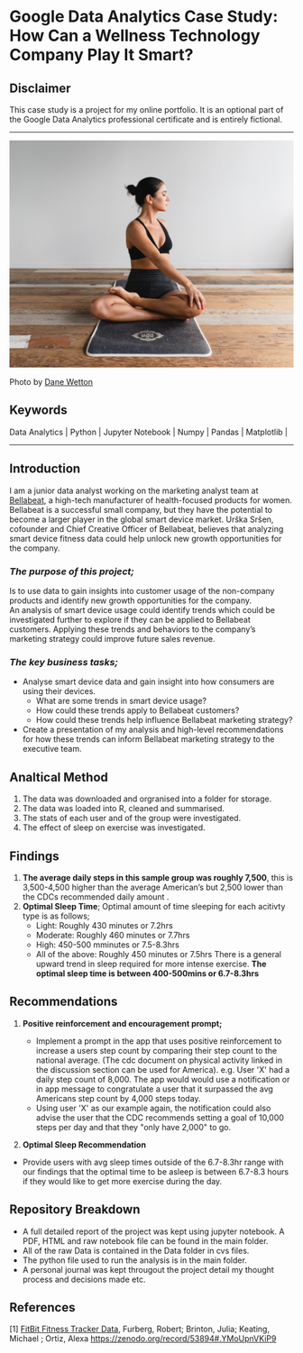# Google Data Analytics Case Study: How Can a Wellness Technology Company Play It Smart?

## **Disclaimer**
This case study is a project for my online portfolio. It is an optional part of the Google Data Analytics professional certificate and is entirely fictional.
***
<img src="Images/yoga_girl_byDaneWetton.jpg">

Photo by [Dane Wetton](https://unsplash.com/@danewett?utm_source=medium&utm_medium=referral) 

## Keywords
Data Analytics | Python | Jupyter Notebook | Numpy | Pandas | Matplotlib |

***
## Introduction
I am a junior data analyst working on the marketing analyst team at [Bellabeat](https://bellabeat.com/), a high-tech manufacturer of health-focused products for women. Bellabeat is a successful small company, but they have the potential to become a larger player in the global smart device market. Urška Sršen, cofounder and Chief Creative Officer of Bellabeat, believes that analyzing smart device fitness data could help unlock new growth opportunities for the company.

### *The purpose of this project;*
Is to use data to gain insights into customer usage of the non-company products and identify new growth opportunities for the company.  
An analysis of smart device usage could identify trends which could be investigated further to explore if they can be applied to Bellabeat customers. Applying these trends and behaviors to the company’s marketing strategy could improve future sales revenue.

### *The key business tasks;*
* Analyse smart device data and gain insight into how consumers are using their devices.
  + What are some trends in smart device usage?
  + How could these trends apply to Bellabeat customers?
  + How could these trends help influence Bellabeat marketing strategy?
* Create a presentation of my analysis and high-level recommendations for how these trends can inform Bellabeat marketing strategy to the executive team.

## Analtical Method
1. The data was downloaded and orgranised into a folder for storage.
2. The data was loaded into R, cleaned and summarised.
3. The stats of each user and of the group were investigated.
4. The effect of sleep on exercise was investigated.

## Findings
1. **The average daily steps in this sample group was roughly 7,500**, this is 3,500-4,500 higher than the average American’s but 2,500 lower than the CDCs recommended daily amount .
2. **Optimal Sleep Time**; Optimal amount of time sleeping for each acitivty type is as follows;
	+ Light: Roughly 430 minutes or 7.2hrs
	+ Moderate: Roughly 460 minutes or 7.7hrs
	+ High: 450-500 mminutes or 7.5-8.3hrs
	+ All of the above: Roughly 450 minutes or 7.5hrs
There is a general upward trend in sleep required for more intense exercise. **The optimal sleep time is between 400-500mins or 6.7-8.3hrs**

## Recommendations
1. **Positive reinforcement and encouragement prompt;**
    * Implement a prompt in the app that uses positive reinforcement to increase a users step count by comparing their step count to the national average. (The cdc document on physical activity linked in the discussion section can be used for America). e.g. User 'X' had a daily step count of 8,000. The app would would use a notification or in app message to congratulate a user that it surpassed the avg Americans step count by 4,000 steps today.
    * Using user 'X' as our example again, the notification could also advise the user that the CDC recommends setting a goal of 10,000 steps per day and that they "only have 2,000" to go.
    
2. **Optimal Sleep Recommendation** 
* Provide users with avg sleep times outside of the 6.7-8.3hr range with our findings that the optimal time to be asleep is between 6.7-8.3 hours if they would like to get more exercise during the day.

## Repository Breakdown
* A full detailed report of the project was kept using jupyter notebook. A PDF, HTML and raw notebook file can be found in the main folder.
* All of the raw Data is contained in the Data folder in cvs files.
* The python file used to run the analysis is in the main folder.
* A personal journal was kept througout the project detail my thought process and decisions made etc.

## References
[1] [FitBit Fitness Tracker Data](https://www.kaggle.com/arashnic/fitbit), Furberg, Robert; Brinton, Julia; Keating, Michael ; Ortiz, Alexa https://zenodo.org/record/53894#.YMoUpnVKiP9

